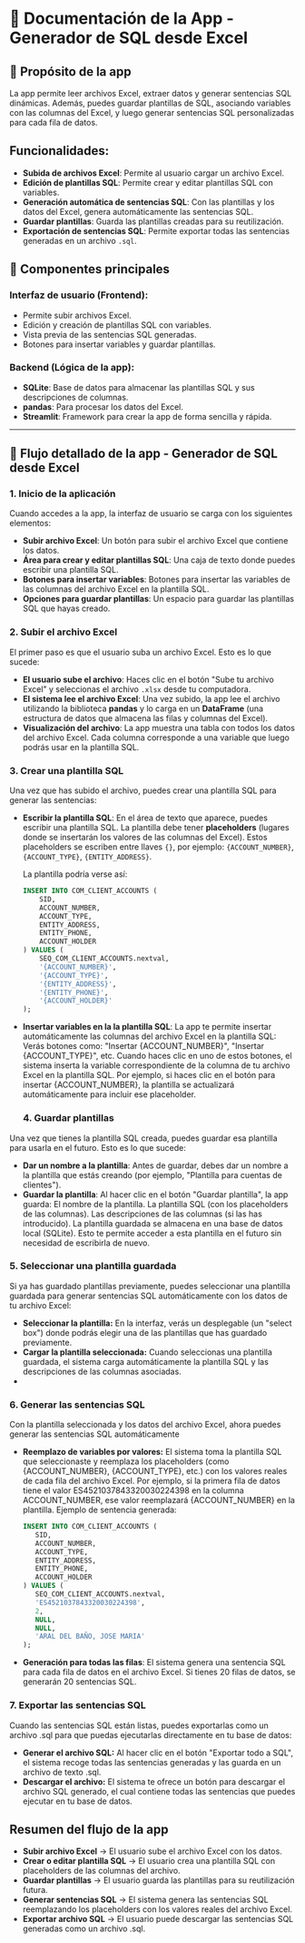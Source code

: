 # 📄 Documentación de la App - Generador de SQL desde Excel

## 🚀 Propósito de la app
La app permite leer archivos Excel, extraer datos y generar sentencias SQL dinámicas. Además, puedes guardar plantillas de SQL, asociando variables con las columnas del Excel, y luego generar sentencias SQL personalizadas para cada fila de datos.

## Funcionalidades:
- **Subida de archivos Excel**: Permite al usuario cargar un archivo Excel.
- **Edición de plantillas SQL**: Permite crear y editar plantillas SQL con variables.
- **Generación automática de sentencias SQL**: Con las plantillas y los datos del Excel, genera automáticamente las sentencias SQL.
- **Guardar plantillas**: Guarda las plantillas creadas para su reutilización.
- **Exportación de sentencias SQL**: Permite exportar todas las sentencias generadas en un archivo `.sql`.

## 🔑 Componentes principales
### Interfaz de usuario (Frontend):
- Permite subir archivos Excel.
- Edición y creación de plantillas SQL con variables.
- Vista previa de las sentencias SQL generadas.
- Botones para insertar variables y guardar plantillas.

### Backend (Lógica de la app):
- **SQLite**: Base de datos para almacenar las plantillas SQL y sus descripciones de columnas.
- **pandas**: Para procesar los datos del Excel.
- **Streamlit**: Framework para crear la app de forma sencilla y rápida.

---

## 🌟 Flujo detallado de la app - Generador de SQL desde Excel

### 1. Inicio de la aplicación
Cuando accedes a la app, la interfaz de usuario se carga con los siguientes elementos:
- **Subir archivo Excel**: Un botón para subir el archivo Excel que contiene los datos.
- **Área para crear y editar plantillas SQL**: Una caja de texto donde puedes escribir una plantilla SQL.
- **Botones para insertar variables**: Botones para insertar las variables de las columnas del archivo Excel en la plantilla SQL.
- **Opciones para guardar plantillas**: Un espacio para guardar las plantillas SQL que hayas creado.

### 2. Subir el archivo Excel
El primer paso es que el usuario suba un archivo Excel. Esto es lo que sucede:
- **El usuario sube el archivo**: Haces clic en el botón "Sube tu archivo Excel" y seleccionas el archivo `.xlsx` desde tu computadora.
- **El sistema lee el archivo Excel**: Una vez subido, la app lee el archivo utilizando la biblioteca **pandas** y lo carga en un **DataFrame** (una estructura de datos que almacena las filas y columnas del Excel).
- **Visualización del archivo**: La app muestra una tabla con todos los datos del archivo Excel. Cada columna corresponde a una variable que luego podrás usar en la plantilla SQL.

### 3. Crear una plantilla SQL
Una vez que has subido el archivo, puedes crear una plantilla SQL para generar las sentencias:
- **Escribir la plantilla SQL**: En el área de texto que aparece, puedes escribir una plantilla SQL. La plantilla debe tener **placeholders** (lugares donde se insertarán los valores de las columnas del Excel). Estos placeholders se escriben entre llaves `{}`, por ejemplo: `{ACCOUNT_NUMBER}`, `{ACCOUNT_TYPE}`, `{ENTITY_ADDRESS}`.
  
  La plantilla podría verse así:
  ```sql
  INSERT INTO COM_CLIENT_ACCOUNTS (
      SID,
      ACCOUNT_NUMBER,
      ACCOUNT_TYPE,
      ENTITY_ADDRESS,
      ENTITY_PHONE,
      ACCOUNT_HOLDER
  ) VALUES (
      SEQ_COM_CLIENT_ACCOUNTS.nextval,
      '{ACCOUNT_NUMBER}',
      '{ACCOUNT_TYPE}',
      '{ENTITY_ADDRESS}',
      '{ENTITY_PHONE}',
      '{ACCOUNT_HOLDER}'
  );
- **Insertar variables en la la plantilla SQL**:  La app te permite insertar automáticamente las columnas del archivo Excel en la plantilla SQL:
  Verás botones como: "Insertar {ACCOUNT_NUMBER}", "Insertar {ACCOUNT_TYPE}", etc.
  Cuando haces clic en uno de estos botones, el sistema inserta la variable correspondiente de la columna de tu archivo Excel en la plantilla SQL. Por ejemplo, si haces clic en el botón para insertar {ACCOUNT_NUMBER}, la plantilla se actualizará automáticamente para incluir ese placeholder.

  ### 4. Guardar plantillas
Una vez que tienes la plantilla SQL creada, puedes guardar esa plantilla para usarla en el futuro. Esto es lo que sucede:
- **Dar un nombre a la plantilla**: Antes de guardar, debes dar un nombre a la plantilla que estás creando (por ejemplo, "Plantilla para cuentas de clientes").
- **Guardar la plantilla**: Al hacer clic en el botón "Guardar plantilla", la app guarda:
El nombre de la plantilla.
La plantilla SQL (con los placeholders de las columnas).
Las descripciones de las columnas (si las has introducido).
La plantilla guardada se almacena en una base de datos local (SQLite). Esto te permite acceder a esta plantilla en el futuro sin necesidad de escribirla de nuevo.

 ### 5. Seleccionar una plantilla guardada
Si ya has guardado plantillas previamente, puedes seleccionar una plantilla guardada para generar sentencias SQL automáticamente con los datos de tu archivo Excel:

- **Seleccionar la plantilla:** En la interfaz, verás un desplegable (un "select box") donde podrás elegir una de las plantillas que has guardado previamente.
- **Cargar la plantilla seleccionada:** Cuando seleccionas una plantilla guardada, el sistema carga automáticamente la plantilla SQL y las descripciones de las columnas asociadas.
- 
 ### 6. Generar las sentencias SQL
Con la plantilla seleccionada y los datos del archivo Excel, ahora puedes generar las sentencias SQL automáticamente
- **Reemplazo de variables por valores:** El sistema toma la plantilla SQL que seleccionaste y reemplaza los placeholders (como {ACCOUNT_NUMBER}, {ACCOUNT_TYPE}, etc.) con los valores reales de cada fila del archivo Excel.
Por ejemplo, si la primera fila de datos tiene el valor ES4521037843320030224398 en la columna ACCOUNT_NUMBER, ese valor reemplazará {ACCOUNT_NUMBER} en la plantilla.
Ejemplo de sentencia generada:
   ```sql
  INSERT INTO COM_CLIENT_ACCOUNTS (
      SID,
      ACCOUNT_NUMBER,
      ACCOUNT_TYPE,
      ENTITY_ADDRESS,
      ENTITY_PHONE,
      ACCOUNT_HOLDER
  ) VALUES (
      SEQ_COM_CLIENT_ACCOUNTS.nextval,
      'ES4521037843320030224398',
      2,
      NULL,
      NULL,
      'ARAL DEL BAÑO, JOSE MARIA'
  );
- **Generación para todas las filas**:  El sistema genera una sentencia SQL para cada fila de datos en el archivo Excel. Si tienes 20 filas de datos, se generarán 20 sentencias SQL.

 ### 7. Exportar las sentencias SQL
Cuando las sentencias SQL están listas, puedes exportarlas como un archivo .sql para que puedas ejecutarlas directamente en tu base de datos:
- **Generar el archivo SQL:** Al hacer clic en el botón "Exportar todo a SQL", el sistema recoge todas las sentencias generadas y las guarda en un archivo de texto .sql.
- **Descargar el archivo:** El sistema te ofrece un botón para descargar el archivo SQL generado, el cual contiene todas las sentencias que puedes ejecutar en tu base de datos.

## Resumen del flujo de la app
- **Subir archivo Excel** → El usuario sube el archivo Excel con los datos.
- **Crear o editar plantilla SQL** → El usuario crea una plantilla SQL con placeholders de las columnas del archivo.
- **Guardar plantillas** → El usuario guarda las plantillas para su reutilización futura.
- **Generar sentencias SQL** → El sistema genera las sentencias SQL reemplazando los placeholders con los valores reales del archivo Excel.
- **Exportar archivo SQL** → El usuario puede descargar las sentencias SQL generadas como un archivo .sql.

